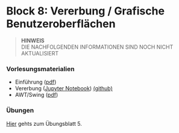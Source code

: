 # Block 8: Vererbung / Grafische Benutzeroberflächen


> **HINWEIS**<br>
> DIE NACHFOLGENDEN INFORMATIONEN SIND NOCH NICHT AKTUALISIERT

### Vorlesungsmaterialien

* Einführung ([pdf](einfuehrung.pdf))
* Vererbung ([Jupyter Notebook](https://nbviewer.jupyter.org/github/unibas-marcelluethi/gyminf-programmieren/blob/master/notebooks/Vererbung.ipynb))  [(github)](https://github.com/unibas-marcelluethi/gyminf-programmieren/blob/master/notebooks/Vererbung.ipynb)
* AWT/Swing ([pdf](awt-swing.pdf))

### Übungen
[Hier](uebungen5.md) gehts zum Übungsblatt 5.

